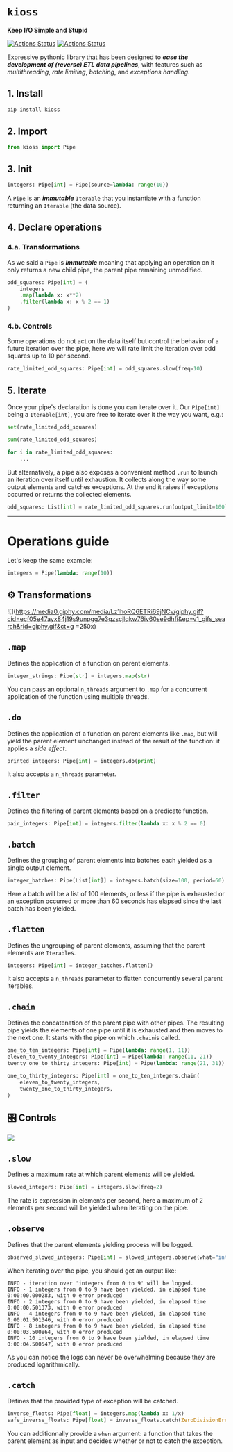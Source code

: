 # `kioss`
**Keep I/O Simple and Stupid**

[![Actions Status](https://github.com/bonnal-enzo/kioss/workflows/test/badge.svg)](https://github.com/bonnal-enzo/kioss/actions) [![Actions Status](https://github.com/bonnal-enzo/kioss/workflows/PyPI/badge.svg)](https://github.com/bonnal-enzo/kioss/actions)

Expressive pythonic library that has been designed to ***ease the development of (reverse) ETL data pipelines***, with features such as *multithreading*, *rate limiting*, *batching*, and *exceptions handling*.

## 1. Install

```bash
pip install kioss
```

## 2. Import
```python
from kioss import Pipe
```

## 3. Init

```python
integers: Pipe[int] = Pipe(source=lambda: range(10))
```

A `Pipe` is an ***immutable*** `Iterable` that you instantiate with a function returning an `Iterable` (the data source).

## 4. Declare operations

### 4.a. Transformations

As we said a `Pipe` is ***immutable*** meaning that applying an operation on it only returns a new child pipe, the parent pipe remaining unmodified.

```python
odd_squares: Pipe[int] = (
    integers
    .map(lambda x: x**2)
    .filter(lambda x: x % 2 == 1)
)
```


### 4.b. Controls

Some operations do not act on the data itself but control the behavior of a future iteration over the pipe, here we will rate limit the iteration over odd squares up to 10 per second.

```python
rate_limited_odd_squares: Pipe[int] = odd_squares.slow(freq=10)
```

## 5. Iterate

Once your pipe's declaration is done you can iterate over it. Our `Pipe[int]` being a `Iterable[int]`, you are free to iterate over it the way you want, e.g.:
```python
set(rate_limited_odd_squares)
```
```python
sum(rate_limited_odd_squares)
```
```python
for i in rate_limited_odd_squares:
    ...
```

But alternatively, a pipe also exposes a convenient method `.run` to launch an iteration over itself until exhaustion. It collects along the way some output elements and catches exceptions. At the end it raises if exceptions occurred or returns the collected elements.

```python
odd_squares: List[int] = rate_limited_odd_squares.run(output_limit=100)
```



---
# Operations guide

Let's keep the same example:
```python
integers = Pipe(lambda: range(10))
```

## ⚙️ Transformations
![](https://media0.giphy.com/media/Lz1hoRQ6ETRi69jNCv/giphy.gif?cid=ecf05e47ayx84j19s9unpgg7e3qzscjlqkw76iv60se9dhfi&ep=v1_gifs_search&rid=giphy.gif&ct=g =250x)

## `.map`
Defines the application of a function on parent elements.
```python
integer_strings: Pipe[str] = integers.map(str)
```

You can pass an optional `n_threads` argument to `.map` for a concurrent application of the function using multiple threads.

## `.do`
Defines the application of a function on parent elements like `.map`, but will yield the parent element unchanged instead of the result of the function: it applies a *side effect*.

```python
printed_integers: Pipe[int] = integers.do(print)
```

It also accepts a `n_threads` parameter.

## `.filter`
Defines the filtering of parent elements based on a predicate function.

```python
pair_integers: Pipe[int] = integers.filter(lambda x: x % 2 == 0)
```

## `.batch`

Defines the grouping of parent elements into batches each yielded as a single output element.

```python
integer_batches: Pipe[List[int]] = integers.batch(size=100, period=60)
```

Here a batch will be a list of 100 elements, or less if the pipe is exhausted or an exception occurred or more than 60 seconds has elapsed since the last batch has been yielded.

## `.flatten`

Defines the ungrouping of parent elements, assuming that the parent elements are `Iterable`s.

```python
integers: Pipe[int] = integer_batches.flatten()
```

It also accepts a `n_threads` parameter to flatten concurrently several parent iterables.

## `.chain`

Defines the concatenation of the parent pipe with other pipes. The resulting pipe yields the elements of one pipe until it is exhausted and then moves to the next one. It starts with the pipe on which `.chain`is called.

```python
one_to_ten_integers: Pipe[int] = Pipe(lambda: range(1, 11))
eleven_to_twenty_integers: Pipe[int] = Pipe(lambda: range(11, 21))
twenty_one_to_thirty_integers: Pipe[int] = Pipe(lambda: range(21, 31))

one_to_thirty_integers: Pipe[int] = one_to_ten_integers.chain(
    eleven_to_twenty_integers,
    twenty_one_to_thirty_integers,
)
```

## 🎛️ Controls
![](https://media4.giphy.com/media/uWLJEGCSWdmvK/giphy.gif?cid=ecf05e47a136jzo0oyszhb011168ueh4mn54h0lsekr61nqe&ep=v1_gifs_search&rid=giphy.gif&ct=g)

## `.slow`

Defines a maximum rate at which parent elements will be yielded.

```python
slowed_integers: Pipe[int] = integers.slow(freq=2)
```

The rate is expression in elements per second, here a maximum of 2 elements per second will be yielded when iterating on the pipe.

## `.observe`

Defines that the parent elements yielding process will be logged.

```python
observed_slowed_integers: Pipe[int] = slowed_integers.observe(what="integers from 0 to 9")
```

When iterating over the pipe, you should get an output like:

```
INFO - iteration over 'integers from 0 to 9' will be logged.
INFO - 1 integers from 0 to 9 have been yielded, in elapsed time 0:00:00.000283, with 0 error produced
INFO - 2 integers from 0 to 9 have been yielded, in elapsed time 0:00:00.501373, with 0 error produced
INFO - 4 integers from 0 to 9 have been yielded, in elapsed time 0:00:01.501346, with 0 error produced
INFO - 8 integers from 0 to 9 have been yielded, in elapsed time 0:00:03.500864, with 0 error produced
INFO - 10 integers from 0 to 9 have been yielded, in elapsed time 0:00:04.500547, with 0 error produced
```

As you can notice the logs can never be overwhelming because they are produced logarithmically.


## `.catch`

Defines that the provided type of exception will be catched.

```python
inverse_floats: Pipe[float] = integers.map(lambda x: 1/x)
safe_inverse_floats: Pipe[float] = inverse_floats.catch(ZeroDivisionError)
```

You can additionnally provide a `when` argument: a function that takes the parent element as input and decides whether or not to catch the exception.
